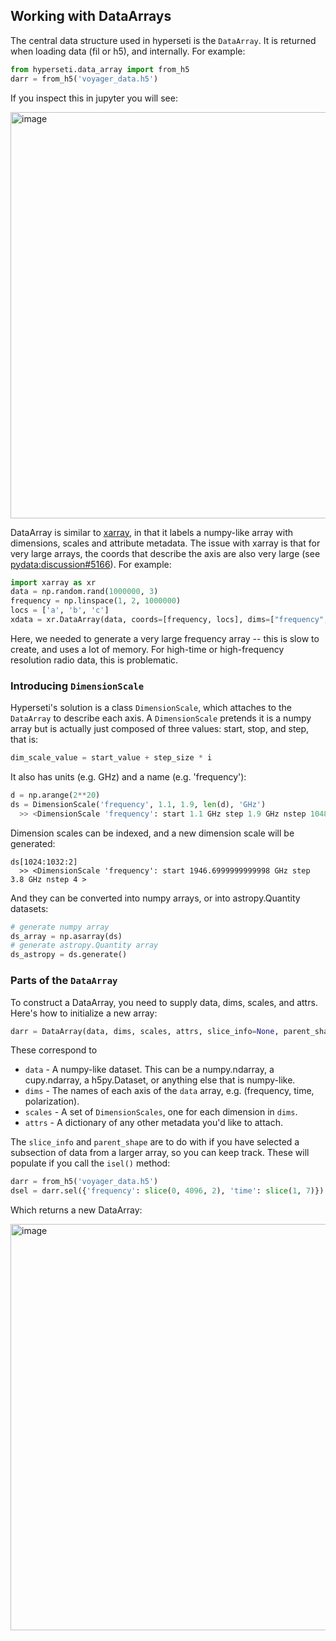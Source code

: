 ## Working with DataArrays

The central data structure used in hyperseti is the `DataArray`. It is returned when loading data (fil or h5), and internally. For example:

```python
from hyperseti.data_array import from_h5
darr = from_h5('voyager_data.h5')
```
If you inspect this in jupyter you will see:

<img width="650" alt="image" src="https://user-images.githubusercontent.com/713251/126744321-575ecfc6-9f37-4cff-82b1-8e4351c1eaf9.png">

DataArray is similar to [xarray](http://xarray.pydata.org/en/stable/), in that it labels a numpy-like array with dimensions, scales and attribute metadata.
The issue with xarray is that for very large arrays, the coords that describe the axis are also very large (see [pydata:discussion#5166](https://github.com/pydata/xarray/discussions/5156)). For example:
```python
import xarray as xr
data = np.random.rand(1000000, 3)
frequency = np.linspace(1, 2, 1000000)
locs = ['a', 'b', 'c']
xdata = xr.DataArray(data, coords=[frequency, locs], dims=["frequency", "space"])
```
Here, we needed to generate a very large frequency array -- this is slow to create, and uses a lot of memory. For high-time or high-frequency resolution radio data,
this is problematic. 

### Introducing `DimensionScale`

Hyperseti's solution is a class `DimensionScale`, which attaches to the `DataArray` to describe each axis. 
A `DimensionScale` pretends it is a numpy array but is actually just composed of three values: start, stop, and step, that is:
```python
dim_scale_value = start_value + step_size * i
```

It also has units (e.g. GHz) and a name (e.g. 'frequency'):
```python
d = np.arange(2**20)
ds = DimensionScale('frequency', 1.1, 1.9, len(d), 'GHz')
  >> <DimensionScale 'frequency': start 1.1 GHz step 1.9 GHz nstep 1048576 >
```

Dimension scales can be indexed, and a new dimension scale will be generated:
```
ds[1024:1032:2]
  >> <DimensionScale 'frequency': start 1946.6999999999998 GHz step 3.8 GHz nstep 4 >
```

And they can be converted into numpy arrays, or into astropy.Quantity datasets:
```python
# generate numpy array
ds_array = np.asarray(ds)
# generate astropy.Quantity array
ds_astropy = ds.generate()
```

### Parts of the `DataArray`

To construct a DataArray, you need to supply data, dims, scales, and attrs. Here's how to initialize a new array:
```python
darr = DataArray(data, dims, scales, attrs, slice_info=None, parent_shape=None)
```
These correspond to
* `data` - A numpy-like dataset. This can be a numpy.ndarray, a cupy.ndarray, a h5py.Dataset, or anything else that is numpy-like.
* `dims` - The names of each axis of the `data` array, e.g. (frequency, time, polarization).
* `scales` - A set of `DimensionScales`, one for each dimension in `dims`.
* `attrs` - A dictionary of any other metadata you'd like to attach.

The `slice_info` and `parent_shape` are to do with if you have selected a subsection of data from a larger array, so you can keep track. 
These will populate if you call the `isel()` method:

```python
darr = from_h5('voyager_data.h5')
dsel = darr.sel({'frequency': slice(0, 4096, 2), 'time': slice(1, 7)})
```

Which returns a new DataArray:

<img width="650" alt="image" src="https://user-images.githubusercontent.com/713251/126745394-373cf705-ae94-48ca-ae6e-ab17d7d97075.png">
